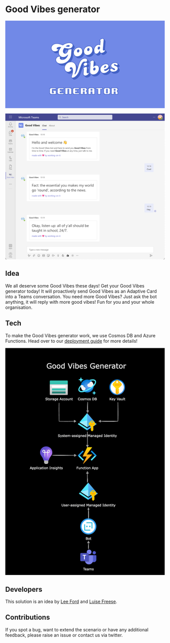 # Good Vibes generator

![Good Vibes generator image](docs/media/GoodvibesReadMe.png)

![Example Teams Conversation](docs/media/ExampleTeamsConversation.png)

## Idea

We all deserve some Good Vibes these days! Get your Good Vibes generator today! It will proactively send Good Vibes as an Adaptive Card into a Teams conversation. You need more Good Vibes? Just ask the bot anything, it will reply with more good vibes! Fun for you and your whole organisation.

## Tech

To make the Good Vibes generator work, we use Cosmos DB and Azure Functions. Head over to our [deployment guide](docs/deploymentGuide.md) for more details!

![Good Vibes generator overview](docs/media/overview.drawio.png)

## Developers

This solution is an idea by [Lee Ford](https://twitter.com/Lee_Ford) and [Luise Freese](https://twitter.com/LuiseFreese).

## Contributions

If you spot a bug, want to extend the scenario or have any additional feedback, please raise an issue or contact us via twitter.
